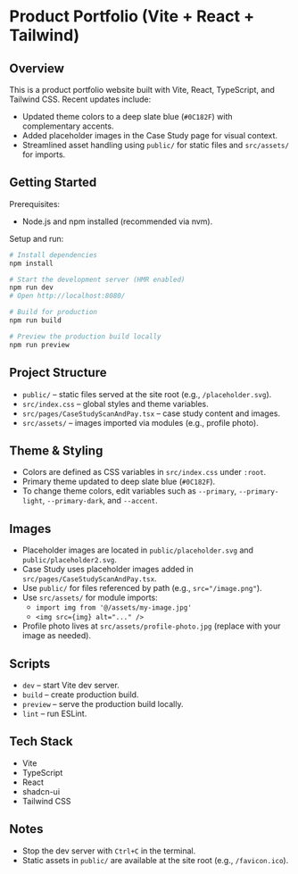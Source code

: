 # Product Portfolio (Vite + React + Tailwind)

## Overview

This is a product portfolio website built with Vite, React, TypeScript, and Tailwind CSS. Recent updates include:

- Updated theme colors to a deep slate blue (`#0C182F`) with complementary accents.
- Added placeholder images in the Case Study page for visual context.
- Streamlined asset handling using `public/` for static files and `src/assets/` for imports.

## Getting Started

Prerequisites:
- Node.js and npm installed (recommended via nvm).

Setup and run:
```sh
# Install dependencies
npm install

# Start the development server (HMR enabled)
npm run dev
# Open http://localhost:8080/

# Build for production
npm run build

# Preview the production build locally
npm run preview
```

## Project Structure

- `public/` – static files served at the site root (e.g., `/placeholder.svg`).
- `src/index.css` – global styles and theme variables.
- `src/pages/CaseStudyScanAndPay.tsx` – case study content and images.
- `src/assets/` – images imported via modules (e.g., profile photo).

## Theme & Styling

- Colors are defined as CSS variables in `src/index.css` under `:root`.
- Primary theme updated to deep slate blue (`#0C182F`).
- To change theme colors, edit variables such as `--primary`, `--primary-light`, `--primary-dark`, and `--accent`.

## Images

- Placeholder images are located in `public/placeholder.svg` and `public/placeholder2.svg`.
- Case Study uses placeholder images added in `src/pages/CaseStudyScanAndPay.tsx`.
- Use `public/` for files referenced by path (e.g., `src="/image.png"`).
- Use `src/assets/` for module imports:
  - `import img from '@/assets/my-image.jpg'`
  - `<img src={img} alt="..." />`
- Profile photo lives at `src/assets/profile-photo.jpg` (replace with your image as needed).

## Scripts

- `dev` – start Vite dev server.
- `build` – create production build.
- `preview` – serve the production build locally.
- `lint` – run ESLint.

## Tech Stack

- Vite
- TypeScript
- React
- shadcn-ui
- Tailwind CSS

## Notes

- Stop the dev server with `Ctrl+C` in the terminal.
- Static assets in `public/` are available at the site root (e.g., `/favicon.ico`).
